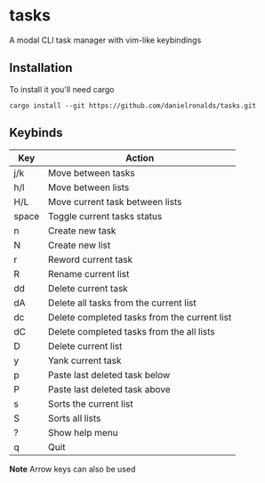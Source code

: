 # tasks

A modal CLI task manager with vim-like keybindings

## Installation

To install it you'll need cargo

```
cargo install --git https://github.com/danielronalds/tasks.git
```

## Keybinds

| Key | Action |
| --- | ------ |
| j/k | Move between tasks |
| h/l | Move between lists |
| H/L | Move current task between lists |
| space | Toggle current tasks status |
| n | Create new task |
| N | Create new list |
| r | Reword current task |
| R | Rename current list |
| dd | Delete current task |
| dA | Delete all tasks from the current list |
| dc | Delete completed tasks from the current list |
| dC | Delete completed tasks from the all lists |
| D | Delete current list |
| y | Yank current task |
| p | Paste last deleted task below |
| P | Paste last deleted task above |
| s | Sorts the current list |
| S | Sorts all lists |
| ? | Show help menu |
| q | Quit |

**Note** Arrow keys can also be used
